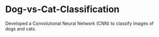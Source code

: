 # Dog-vs-Cat-Classification
Developed a Convolutional Neural Network (CNN) to classify images of dogs and cats.
